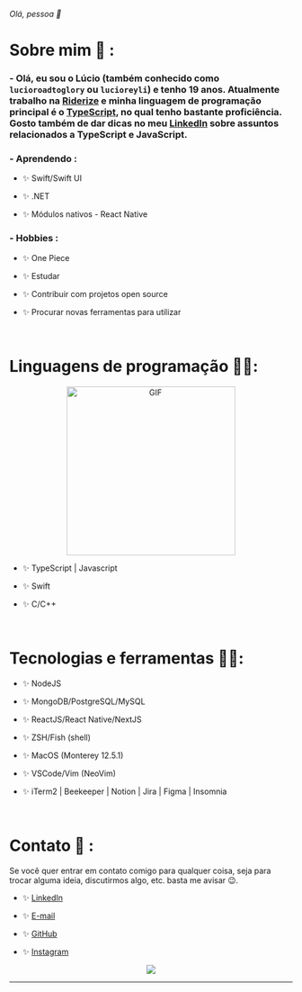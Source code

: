 *Olá, pessoa 👋*
# Sobre mim 💬 :

### - Olá, eu sou o Lúcio (também conhecido como `lucioroadtoglory` ou `lucioreyli`) e tenho 19 anos. Atualmente trabalho na [Riderize](https://www.linkedin.com/company/riderize/) e minha linguagem de programação principal é o [TypeScript](https://www.typescriptlang.org), no qual tenho bastante proficiência. Gosto também de dar dicas no meu [LinkedIn](https://www.linkedin.com/in/lucioandradejr) sobre assuntos relacionados a TypeScript e JavaScript.

### - Aprendendo :

- ✨ Swift/Swift UI

- ✨ .NET

- ✨ Módulos nativos - React Native

### - Hobbies :

- ✨ One Piece

- ✨ Estudar

- ✨ Contribuir com projetos open source

- ✨ Procurar novas ferramentas para utilizar

</br>

# Linguagens de programação 👨‍💻:

<div  align="center">
<img      width="300"  alt="GIF"  align="center"  src="https://c.tenor.com/RyRSYTTNxOgAAAAC/vinsmoke-sanji-cooking.gif">
</div>

- ✨ TypeScript | Javascript

- ✨ Swift

- ✨ C/C++

</br>

# Tecnologias e ferramentas 👨‍💻:

- ✨ NodeJS

- ✨ MongoDB/PostgreSQL/MySQL

- ✨ ReactJS/React Native/NextJS

- ✨ ZSH/Fish (shell)

- ✨ MacOS (Monterey 12.5.1)

- ✨ VSCode/Vim (NeoVim)

- ✨ iTerm2 | Beekeeper | Notion | Jira | Figma | Insomnia

</br>

# Contato 📧 :

Se você quer entrar em contato comigo para qualquer coisa, seja para trocar alguma ideia, discutirmos algo, etc. basta me avisar 😉.

- ✨ <a href="https://linkedin.com/in/lucioandradejr">LinkedIn</a>

- ✨ <a href="mailto:lucioandradejr@gmail.com">E-mail</a>

- ✨ <a href="https://github.com/lucioroadtoglory">GitHub</a>

- ✨ <a href="https://instagram.com/lucioroadtoglory">Instagram</a>

<div  align="center">
<img  src="https://github-readme-stats.vercel.app/api?username=lucioroadtoglory&&show_icons=true&theme=tokyonight"/>
</p>

---
